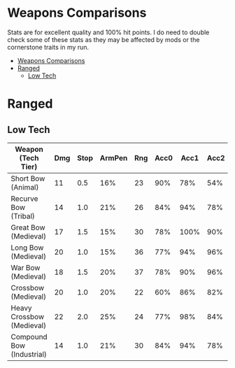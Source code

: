 # Weapons Comparisons

Stats are for excellent quality and 100% hit points.  I do need to double check some of these stats as they may be affected by mods or the cornerstone traits in my run.

- [Weapons Comparisons](#weapons-comparisons)
- [Ranged](#ranged)
  - [Low Tech](#low-tech)

# Ranged

## Low Tech

| Weapon (Tech Tier)        | Dmg | Stop | ArmPen | Rng | Acc0 | Acc1 | Acc2 | Acc3 | Reload | AimSpd |
| ------------------------- | --- | ---- | ------ | --- | ---- | ---- | ---- | ---- | ------ | ------ |
| Short Bow (Animal)        | 11  | 0.5  | 16%    | 23  | 90%  | 78%  | 54%  | 30%  | 1.65   | 1.35   |
| Recurve Bow (Tribal)      | 14  | 1.0  | 21%    | 26  | 84%  | 94%  | 78%  | 42%  | 1.65   | 1.45   |
| Great Bow (Medieval)      | 17  | 1.5  | 15%    | 30  | 78%  | 100% | 90%  | 60%  | 1.50   | 2.00   |
| Long Bow (Medieval)       | 20  | 1.0  | 15%    | 36  | 77%  | 94%  | 96%  | 100% | 1.50   | 2.50   |
| War Bow (Medieval)        | 18  | 1.5  | 20%    | 37  | 78%  | 90%  | 96%  | 100% | 1.50   | 2.50   |
| Crossbow (Medieval)       | 20  | 1.0  | 20%    | 22  | 60%  | 86%  | 82%  | 42%  | 4.00   | 2.00   |
| Heavy Crossbow (Medieval) | 22  | 2.0  | 25%    | 24  | 77%  | 98%  | 84%  | 26%  | 4.60   | 2.00   |
| Compound Bow (Industrial) | 14  | 1.0  | 21%    | 30  | 84%  | 94%  | 78%  | 42%  | 1.65   | 1.45   |

